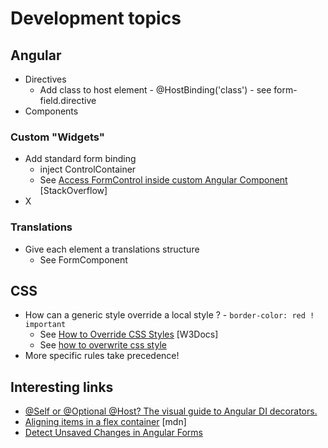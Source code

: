 # Development topics

## Angular

- Directives
    - Add class to host element - @HostBinding('class') - see form-field.directive
- Components

### Custom "Widgets"
- Add standard form binding
    - inject ControlContainer
    - See [Access FormControl inside custom Angular Component](https://stackoverflow.com/questions/59513861/access-formcontrol-inside-custom-angular-component) [StackOverflow]
- X

### Translations
- Give each element a translations structure
    - See FormComponent

## CSS
- How can a generic style override a local style ? - `border-color: red ! important`
    - See [How to Override CSS Styles](https://www.w3docs.com/snippets/css/how-to-override-css-styles.html) [W3Docs]
    - See [how to overwrite css style](https://stackoverflow.com/questions/13117126/how-to-overwrite-css-style)
- More specific rules take precedence!

## Interesting links
- [@Self or @Optional @Host? The visual guide to Angular DI decorators.](https://medium.com/frontend-coach/self-or-optional-host-the-visual-guide-to-angular-di-decorators-73fbbb5c8658)
- [Aligning items in a flex container](https://developer.mozilla.org/en-US/docs/Web/CSS/CSS_Flexible_Box_Layout/Aligning_Items_in_a_Flex_Container) [mdn]
- [Detect Unsaved Changes in Angular Forms](https://netbasal.com/detect-unsaved-changes-in-angular-forms-75fd8f5f1fa6)